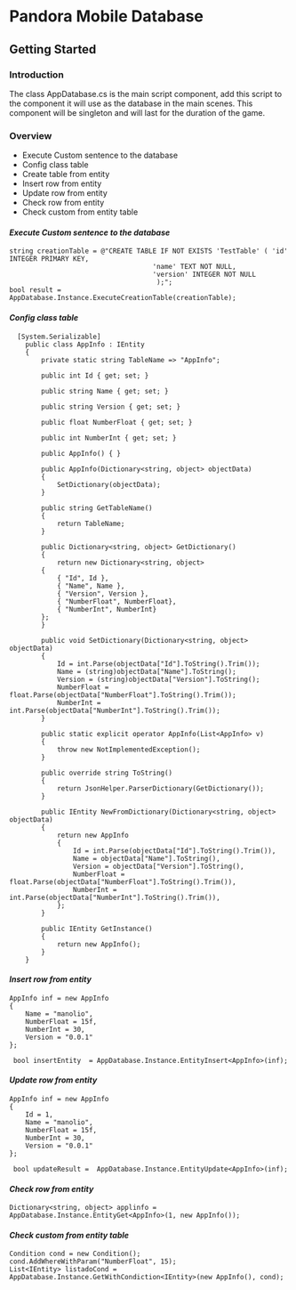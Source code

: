 # **Pandora Mobile Database**
## Getting Started

### Introduction

The class AppDatabase.cs is the main script component, add this script to the component it will use as the database in the main scenes.
This component will be singleton and will last for the duration of the game.

### Overview

* Execute Custom sentence to the database
* Config class table 
* Create table from entity
* Insert row from entity
* Update row from entity
* Check row from entity
* Check custom from  entity table
 
#### *Execute Custom sentence to the database*
```
string creationTable = @"CREATE TABLE IF NOT EXISTS 'TestTable' ( 'id' INTEGER PRIMARY KEY,  
                                    'name' TEXT NOT NULL,
                                    'version' INTEGER NOT NULL
									 );";
bool result = AppDatabase.Instance.ExecuteCreationTable(creationTable);
```

#### *Config class table*

```
  [System.Serializable]
    public class AppInfo : IEntity
    {
        private static string TableName => "AppInfo";

        public int Id { get; set; }

        public string Name { get; set; }

        public string Version { get; set; }

        public float NumberFloat { get; set; }

        public int NumberInt { get; set; }

        public AppInfo() { }

        public AppInfo(Dictionary<string, object> objectData)
        {
            SetDictionary(objectData);
        }

        public string GetTableName()
        {
            return TableName;
        }

        public Dictionary<string, object> GetDictionary()
        {
            return new Dictionary<string, object>
        {
            { "Id", Id },
            { "Name", Name },
            { "Version", Version },
            { "NumberFloat", NumberFloat},
            { "NumberInt", NumberInt}
        };
        }

        public void SetDictionary(Dictionary<string, object> objectData)
        {
            Id = int.Parse(objectData["Id"].ToString().Trim());
            Name = (string)objectData["Name"].ToString();
            Version = (string)objectData["Version"].ToString();
            NumberFloat = float.Parse(objectData["NumberFloat"].ToString().Trim());
            NumberInt = int.Parse(objectData["NumberInt"].ToString().Trim());
        }

        public static explicit operator AppInfo(List<AppInfo> v)
        {
            throw new NotImplementedException();
        }

        public override string ToString()
        {
            return JsonHelper.ParserDictionary(GetDictionary());
        }

        public IEntity NewFromDictionary(Dictionary<string, object> objectData)
        {
            return new AppInfo
            {
                Id = int.Parse(objectData["Id"].ToString().Trim()),
                Name = objectData["Name"].ToString(),
                Version = objectData["Version"].ToString(),
                NumberFloat = float.Parse(objectData["NumberFloat"].ToString().Trim()),
                NumberInt = int.Parse(objectData["NumberInt"].ToString().Trim()),
            };
        }

        public IEntity GetInstance()
        {
            return new AppInfo();
        }
    }
```

#### *Insert row from entity*

```
AppInfo inf = new AppInfo
{
    Name = "manolio",
    NumberFloat = 15f,
    NumberInt = 30,
    Version = "0.0.1"
};

 bool insertEntity  = AppDatabase.Instance.EntityInsert<AppInfo>(inf);
```

#### *Update row from entity*

```
AppInfo inf = new AppInfo
{
    Id = 1,
    Name = "manolio",
    NumberFloat = 15f,
    NumberInt = 30,
    Version = "0.0.1"
};
        
 bool updateResult =  AppDatabase.Instance.EntityUpdate<AppInfo>(inf);
```

#### *Check row from entity*

```
Dictionary<string, object> applinfo = AppDatabase.Instance.EntityGet<AppInfo>(1, new AppInfo());
```

#### *Check custom from  entity table*

```
Condition cond = new Condition();
cond.AddWhereWithParam("NumberFloat", 15);
List<IEntity> listadoCond = AppDatabase.Instance.GetWithCondiction<IEntity>(new AppInfo(), cond);
```
